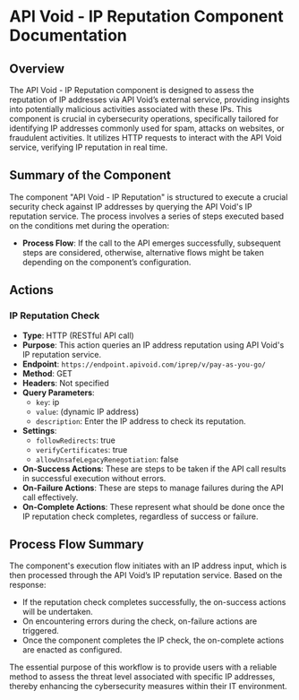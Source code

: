 # API Void - IP Reputation Component Documentation

## Overview
The API Void - IP Reputation component is designed to assess the reputation of IP addresses via API Void’s external service, providing insights into potentially malicious activities associated with these IPs. This component is crucial in cybersecurity operations, specifically tailored for identifying IP addresses commonly used for spam, attacks on websites, or fraudulent activities. It utilizes HTTP requests to interact with the API Void service, verifying IP reputation in real time.

## Summary of the Component
The component "API Void - IP Reputation" is structured to execute a crucial security check against IP addresses by querying the API Void's IP reputation service. The process involves a series of steps executed based on the conditions met during the operation:
- **Process Flow**: If the call to the API emerges successfully, subsequent steps are considered, otherwise, alternative flows might be taken depending on the component’s configuration.

## Actions
### IP Reputation Check
- **Type**: HTTP (RESTful API call)
- **Purpose**: This action queries an IP address reputation using API Void's IP reputation service.
- **Endpoint**: `https://endpoint.apivoid.com/iprep/v/pay-as-you-go/`
- **Method**: GET
- **Headers**: Not specified
- **Query Parameters**:
  - `key`: ip
  - `value`: (dynamic IP address)
  - `description`: Enter the IP address to check its reputation.
- **Settings**:
  - `followRedirects`: true
  - `verifyCertificates`: true
  - `allowUnsafeLegacyRenegotiation`: false
- **On-Success Actions**: These are steps to be taken if the API call results in successful execution without errors.
- **On-Failure Actions**: These are steps to manage failures during the API call effectively.
- **On-Complete Actions**: These represent what should be done once the IP reputation check completes, regardless of success or failure.

## Process Flow Summary
The component's execution flow initiates with an IP address input, which is then processed through the API Void’s IP reputation service. Based on the response:
- If the reputation check completes successfully, the on-success actions will be undertaken.
- On encountering errors during the check, on-failure actions are triggered.
- Once the component completes the IP check, the on-complete actions are enacted as configured.

The essential purpose of this workflow is to provide users with a reliable method to assess the threat level associated with specific IP addresses, thereby enhancing the cybersecurity measures within their IT environment.

